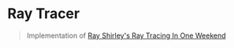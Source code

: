 # Ray Tracer

> Implementation of [Ray Shirley's Ray Tracing In One Weekend](https://raytracing.github.io/books/RayTracingInOneWeekend.html)


